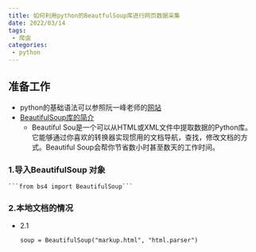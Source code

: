 ```yaml
---
title: 如何利用python的BeautfulSoup库进行网页数据采集
date: 2022/03/14
tags:
 - 爬虫
categories:
 - python
---
```

## 准备工作
- python的基础语法可以参照阮一峰老师的[网站](https://www.liaoxuefeng.com/wiki/1016959663602400)
- [BeautifulSoup库的简介](https://beautifulsoup.readthedocs.io/zh_CN/v4.4.0/)
  - Beautiful Sou是一个可以从HTML或XML文件中提取数据的Python库。它能够通过你喜欢的转换器实现惯用的文档导航，查找，修改文档的方式。Beautiful Soup会帮你节省数小时甚至数天的工作时间。

### 1.导入BeautifulSoup 对象
    ```from bs4 import BeautifulSoup```

### 2.本地文档的情况
  - 2.1 
    ```
    soup = BeautifulSoup("markup.html", "html.parser")
    ```